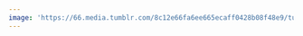 ```yaml
---
image: 'https://66.media.tumblr.com/8c12e66fa6ee665ecaff0428b08f48e9/tumblr_n68izw4hhq1tbdx3so1_r1_1280.jpg'
---
```

